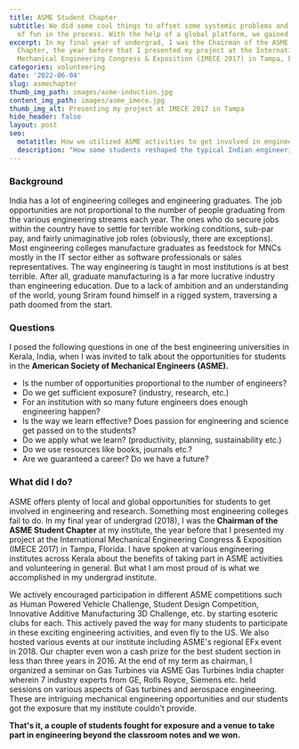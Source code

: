 ```yaml
---
title: ASME Student Chapter
subtitle: We did some cool things to offset some systemic problems and had a lot
  of fun in the process. With the help of a global platform, we gained better exposure to engineering.
excerpt: In my final year of undergrad, I was the Chairman of the ASME Student
  Chapter, the year before that I presented my project at the International
  Mechanical Engineering Congress & Exposition (IMECE 2017) in Tampa, Florida.
categories: volunteering
date: '2022-06-04'
slug: asmechapter
thumb_img_path: images/asme-induction.jpg
content_img_path: images/asme_imece.jpg
thumb_img_alt: Presenting my project at IMECE 2017 in Tampa
hide_header: false
layout: post
seo:
  metatitle: How we utilized ASME activities to get involved in engineering
  description: "How some students reshaped the typical Indian engineering education paradigm by utilizing ASME activities as anchors for getting involved in engineering."
---
```

### Background

India has a lot of engineering colleges and engineering graduates. The job opportunities are not proportional to the number of people graduating from the various engineering streams each year. The ones who do secure jobs within the country have to settle for terrible working conditions, sub-par pay, and fairly unimaginative job roles (obviously, there are exceptions). Most engineering colleges manufacture graduates as feedstock for MNCs mostly in the IT sector either as software professionals or sales representatives. The way engineering is taught in most institutions is at best terrible. After all, graduate manufacturing is a far more lucrative industry than engineering education. Due to a lack of ambition and an understanding of the world, young Sriram found himself in a rigged system, traversing a path doomed from the start. 

### Questions
I posed the following questions in one of the best engineering universities in Kerala, India, when I was invited to talk about the opportunities for students in the **American Society of Mechanical Engineers (ASME).** 

* Is the number of opportunities proportional to the number of engineers? 
* Do we get sufficient exposure? (industry, research, etc.)
* For an institution with so many future engineers does enough engineering happen?
* Is the way we learn effective? Does passion for engineering and science get passed on to the students?
* Do we apply what we learn? (productivity, planning, sustainability etc.)
* Do we use resources like books, journals etc.?
* Are we guaranteed a career? Do we have a future?

### What did I do?

ASME offers plenty of local and global opportunities for students to get involved in engineering and research. Something most engineering colleges fail to do. In my final year of undergrad (2018), I was the **Chairman of the ASME Student Chapter** at my institute, the year before that I presented my project at the International Mechanical Engineering Congress & Exposition (IMECE 2017) in Tampa, Florida. I have spoken at various engineering institutes across Kerala about the benefits of taking part in ASME activities and volunteering in general. But what I am most proud of is what we accomplished in my undergrad institute.

We actively encouraged participation in different ASME competitions such as Human Powered Vehicle Challenge, Student Design Competition, Innovative Additive Manufacturing 3D Challenge, etc. by starting esoteric clubs for each. This actively paved the way for many students to participate in these exciting engineering activities, and even fly to the US. We also hosted various events at our institute including ASME's regional EFx event in 2018. Our chapter even won a cash prize for the best student section in less than three years in 2016. At the end of my term as chairman, I organized a seminar on Gas Turbines via ASME Gas Turbines India chapter wherein 7 industry experts from GE, Rolls Royce, Siemens etc. held sessions on various aspects of Gas turbines and aerospace engineering. These are intriguing mechanical engineering opportunities and our students got the exposure that my institute couldn't provide. 

**That's it, a couple of students fought for exposure and a venue to take part in engineering beyond the classroom notes and we won.**